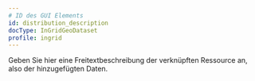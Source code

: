 ```yaml
---
# ID des GUI Elements
id: distribution_description
docType: InGridGeoDataset
profile: ingrid
---
```


Geben Sie hier eine Freitextbeschreibung der verknüpften Ressource an, also der hinzugefügten Daten.
